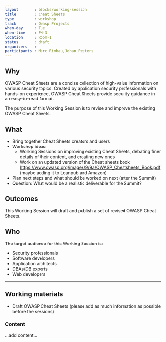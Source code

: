 ```yaml
---
layout       : blocks/working-session
title        : Cheat Sheets
type         : workshop
track        : Owasp Projects
when-day     : Tue
when-time    : PM-3
location     : Room-1
status       : draft
organizers   :
participants : Marc Rimbau,Johan Peeters
---
```

## Why

OWASP Cheat Sheets are a concise collection of high-value information on various security topics. Created by application security professionals with hands-on experience, OWASP Cheat Sheets provide security guidance in an easy-to-read format.

The purpose of this Working Session is to revise and improve the existing OWASP Cheat Sheets.

## What

- Bring together Cheat Sheets creators and users
- Workshop ideas:
  - Working Sessions on improving existing Cheat Sheets, debating finer details of their content, and creating new ones
  - Work on an updated version of the Cheat sheets book https://www.owasp.org/images/9/9a/OWASP_Cheatsheets_Book.pdf (maybe adding it to Leanpub and Amazon)
- Plan next steps and what should be worked on next (after the Summit)
- Question: What would be a realistic deliverable for the Summit?

## Outcomes

This Working Session will draft and publish a set of revised OWASP Cheat Sheets. 

## Who

The target audience for this Working Session is:

- Security professionals
- Software developers
- Application architects
- DBAs/DB experts
- Web developers

--- 

## Working materials

- Draft OWASP Cheat Sheets (please add as much information as possible before the sessions)

### Content

...add content...
